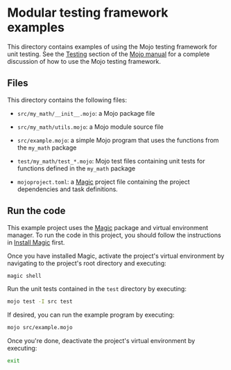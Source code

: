 # Modular testing framework examples

This directory contains examples of using the Mojo testing framework for unit
testing. See the [Testing](https://docs.modular.com/mojo/tools/testing) section
of the [Mojo manual](https://docs.modular.com/mojo/manual/) for a complete
discussion of how to use the Mojo testing framework.

## Files

This directory contains the following files:

- `src/my_math/__init__.mojo`: a Mojo package file

- `src/my_math/utils.mojo`: a Mojo module source file

- `src/example.mojo`: a simple Mojo program that uses the functions from the
  `my_math` package

- `test/my_math/test_*.mojo`: Mojo test files containing unit tests for
  functions defined in the `my_math` package

- `mojoproject.toml`: a [Magic](https://docs.modular.com/magic/) project file
  containing the project dependencies and task definitions.

## Run the code

This example project uses the [Magic](https://docs.modular.com/magic/) package
and virtual environment manager. To run the code in this project, you should
follow the instructions in [Install
Magic](https://docs.modular.com/nightly/magic/#install-magic) first.

Once you have installed Magic, activate the project's virtual environment by
navigating to the project's root directory and executing:

```bash
magic shell
```

Run the unit tests contained in the `test` directory by executing:

```bash
mojo test -I src test
```

If desired, you can run the example program by executing:

```bash
mojo src/example.mojo
```

Once you're done, deactivate the project's virtual environment by executing:

```bash
exit
```
